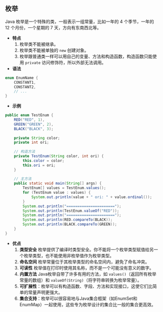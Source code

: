 ## 枚举
Java 枚举是一个特殊的类，一般表示一组常量，比如一年的 4 个季节，一年的 12 个月份，一个星期的 7 天，方向有东南西北等。
- **特点**
	1. 枚举类不能被继承。
	2. 枚举类不能被单独的 `new` 创建对象。
	3. 枚举跟普通类一样可以用自己的变量、方法和构造函数，构造函数只能使用 `private` 访问修饰符，所以外部无法调用。
- **语法**
```java
enum EnumName {
    CONSTANT1,
    CONSTANT2,
    // ...
}
```
- **示例**
```java
public enum TestEnum {
    RED("RED", 1),
    GREEN("GREEN", 2),
    BLACK("BLACK", 3);
    
    private String color;
    private int ori;
    
    // 构造方法
    private TestEnum(String color, int ori) {
        this.color = color;
        this.ori = ori;
    }
    
    // 主方法
    public static void main(String[] args) {
        TestEnum[] values = TestEnum.values();
        for (TestEnum value : values) {
            System.out.println(value + " ori: " + value.ordinal());
        }
        System.out.println("======================");
        System.out.println(TestEnum.valueOf("RED"));
        System.out.println("======================");
        System.out.println(RED.compareTo(BLACK));
        System.out.println(BLACK.compareTo(GREEN));
    }
}
```
- **优点**
	1. **类型安全** 枚举提供了编译时类型安全。你不能将一个枚举类型赋值给另一个枚举类型，也不能使用非枚举值作为枚举类型。
	2. **命名空间** 枚举常量位于其枚举类型的命名空间内，避免了命名冲突。
	3. **可读性** 枚举值在打印时使用其名称，而不是一个可能没有意义的数字。
	4. **内置方法** Java枚举自带了许多有用的方法，如 `values()`（返回所有枚举常量的数组）和 `valueOf(String)`（将字符串转换为枚举常量）。
	5. **可扩展性**：枚举可以有构造函数、字段、方法和实现接口，这使它们比简单的常量声明更强大。
	6. **集合支持**：枚举可以很容易地与Java集合框架（如EnumSet和EnumMap）一起使用，这些专为枚举设计的集合比一般的集合更高效。